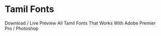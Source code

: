 # Tamil Fonts
Download / Live Preview All Tamil Fonts That Works With Adobe Premier Pro / Photoshop



<!-- START common-footer.mustache -->


<!-- END common-footer.mustache -->